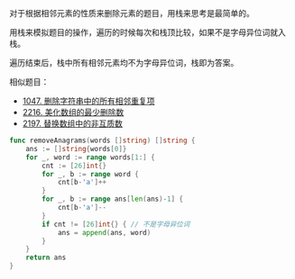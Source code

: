 对于根据相邻元素的性质来删除元素的题目，用栈来思考是最简单的。

用栈来模拟题目的操作，遍历的时候每次和栈顶比较，如果不是字母异位词就入栈。

遍历结束后，栈中所有相邻元素均不为字母异位词，栈即为答案。

相似题目：

- [1047. 删除字符串中的所有相邻重复项](https://leetcode.cn/problems/remove-all-adjacent-duplicates-in-string/)
- [2216. 美化数组的最少删除数](https://leetcode.cn/problems/minimum-deletions-to-make-array-beautiful/)
- [2197. 替换数组中的非互质数](https://leetcode.cn/problems/replace-non-coprime-numbers-in-array/)

```go
func removeAnagrams(words []string) []string {
	ans := []string{words[0]}
	for _, word := range words[1:] {
		cnt := [26]int{}
		for _, b := range word {
			cnt[b-'a']++
		}
		for _, b := range ans[len(ans)-1] {
			cnt[b-'a']--
		}
		if cnt != [26]int{} { // 不是字母异位词
			ans = append(ans, word)
		}
	}
	return ans
}
```